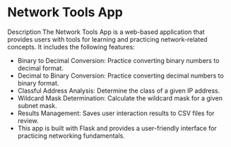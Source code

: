 # Network Tools App

Description
The Network Tools App is a web-based application that provides users with tools for learning and practicing network-related concepts. It includes the following features:

- Binary to Decimal Conversion: Practice converting binary numbers to decimal format.
- Decimal to Binary Conversion: Practice converting decimal numbers to binary format.
- Classful Address Analysis: Determine the class of a given IP address.
- Wildcard Mask Determination: Calculate the wildcard mask for a given subnet mask.
- Results Management: Saves user interaction results to CSV files for review.
- This app is built with Flask and provides a user-friendly interface for practicing networking fundamentals.
